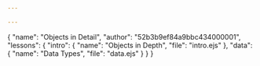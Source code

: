 ```yaml
---

---
```

{
    "name": "Objects in Detail",
    "author": "52b3b9ef84a9bbc434000001",
    "lessons": {
        "intro": {
            "name": "Objects in Depth",
            "file": "intro.ejs"
        },
        "data": {
            "name": "Data Types",
            "file": "data.ejs"
        }
    }
}